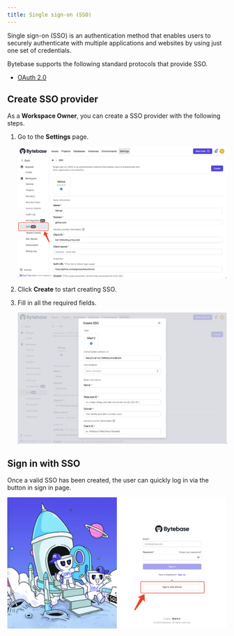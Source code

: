 ```yaml
---
title: Single sign-on (SSO)
---
```


Single sign-on (SSO) is an authentication method that enables users to securely authenticate with multiple applications and websites by using just one set of credentials.

Bytebase supports the following standard protocols that provide SSO.

- [OAuth 2.0](/docs/administration/sso/oauth2)

## Create SSO provider

As a **Workspace Owner**, you can create a SSO provider with the following steps.

1. Go to the **Settings** page.

   ![settings-sso](/static/docs/administration/sso/settings-sso.webp)

2. Click **Create** to start creating SSO.
3. Fill in all the required fields.

   ![create-sso-dialog](/static/docs/administration/sso/create-sso-dialog.webp)

## Sign in with SSO

Once a valid SSO has been created, the user can quickly log in via the button in sign in page.

![sign-in-with-github](/static/docs/administration/sso/sign-in-with-github.webp)
